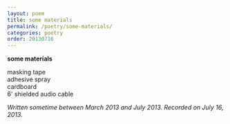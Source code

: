 ```yaml
---
layout: poem
title: some materials
permalink: /poetry/some-materials/
categories: poetry
order: 20130716
---
```


__some materials__

masking tape<br />
adhesive spray<br />
cardboard<br />
6' shielded audio cable<br />

_Written sometime between March 2013 and July 2013.  Recorded on July 16, 2013._
